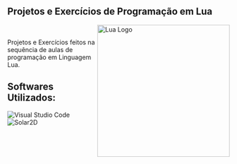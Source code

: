## Projetos e Exercícios de Programação em Lua

<div>
    <img src="https://upload.wikimedia.org/wikipedia/commons/c/cf/Lua-Logo.svg" alt="Lua Logo" min-width="300px" max-width="300px" width="300px" align="right">
<br>
  <p align="left">
    Projetos e Exercícios feitos na sequência de aulas de programação em Linguagem Lua.
  </p>
</div>

<h2 align="left">
  Softwares Utilizados:
</h2>

![Visual Studio Code](https://img.shields.io/badge/Visual_Studio_Code-0078D4?style=for-the-badge&logo=visual%20studio%20code&logoColor=white)
![Solar2D](https://img.shields.io/badge/Solar2d-FA8032?style=for-the-badge&logo=solar2d&logoColor=E8E8E8)
